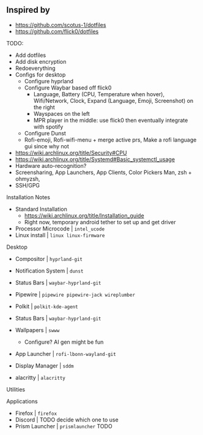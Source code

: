 ## Inspired by

- https://github.com/scotus-1/dotfiles
- https://github.com/flick0/dotfiles

TODO:
- Add dotfiles
- Add disk encryption
- Redoeverything
- Configs for desktop
  - Configure hyprland
  - Configure Waybar based off flick0
    - Language, Battery (CPU, Temperature when hover), Wifi/Network, Clock, Expand (Language, Emoji, Screenshot) on the right
    - Wayspaces on the left
    - MPR player in the middle: use flick0 then eventually integrate with spotify
  - Configure Dunst
  - Rofi-emoji, Rofi-wifi-menu + merge active prs, Make a rofi language gui since why not
- https://wiki.archlinux.org/title/Security#CPU
- https://wiki.archlinux.org/title/Systemd#Basic_systemctl_usage
- Hardware auto-recognition?
- Screensharing, App Launchers, App Clients, Color Pickers
Man, zsh + ohmyzsh, 
- SSH/GPG


Installation Notes
- Standard Installation
  - https://wiki.archlinux.org/title/Installation_guide
  - Right now, temporary android tether to set up and get driver
- Processor Microcode | `intel_ucode`
- Linux install | `linux linux-firmware`

Desktop
- Compositor | `hyprland-git`
- Notification System | `dunst`
- Status Bars | `waybar-hyprland-git`

- Pipewire | `pipewire pipewire-jack wireplumber`
- Polkit | `polkit-kde-agent`
- Status Bars | `waybar-hyprland-git`
- Wallpapers | `swww`
  - Configure? AI gen might be fun
- App Launcher | `rofi-lbonn-wayland-git`
- Display Manager | `sddm`

- alacritty | `alacritty`


Utilities



Applications
- Firefox | `firefox`
- Discord | TODO decide which one to use
- Prism Launcher | `prismlauncher` TODO

